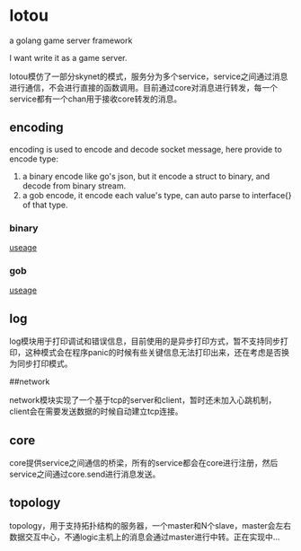 # lotou

a golang game server framework

I want write it as a game server.

lotou模仿了一部分skynet的模式，服务分为多个service，service之间通过消息进行通信，不会进行直接的函数调用。目前通过core对消息进行转发，每一个service都有一个chan用于接收core转发的消息。

## encoding

encoding is used to encode and decode socket message, here provide to encode type:  
1. a binary encode like go's json, but it encode a struct to binary, and decode from binary stream.  
2. a gob encode, it encode each value's type, can auto parse to interface{} of that type.  

### binary

 [useage](https://github.com/sydnash/lotou/blob/master/encoding/binary/binary_test.go)

### gob

 [useage](https://github.com/sydnash/lotou/blob/master/encoding/gob/type_test.go)
	
## log

log模块用于打印调试和错误信息，目前使用的是异步打印方式，暂不支持同步打印，这种模式会在程序panic的时候有些关键信息无法打印出来，还在考虑是否换为同步打印模式。

##network

network模块实现了一个基于tcp的server和client，暂时还未加入心跳机制，client会在需要发送数据的时候自动建立tcp连接。

## core

core提供service之间通信的桥梁，所有的service都会在core进行注册，然后service之间通过core.send进行消息发送。

## topology

topology，用于支持拓扑结构的服务器，一个master和N个slave，master会左右数据交互中心，不通logic主机上的消息会通过master进行中转。正在实现中...